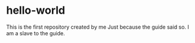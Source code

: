 # hello-world
This is the first repository created by me
Just because the guide said so. I am a slave to the guide.
